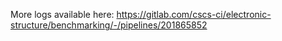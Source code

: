 More logs available here: https://gitlab.com/cscs-ci/electronic-structure/benchmarking/-/pipelines/201865852
